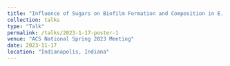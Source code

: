 ```yaml
---
title: "Influence of Sugars on Biofilm Formation and Composition in E. coli"
collection: talks
type: "Talk"
permalink: /talks/2023-1-17-poster-1
venue: "ACS National Spring 2023 Meeting"
date: 2023-11-17
location: "Indianapolis, Indiana"
---
```

